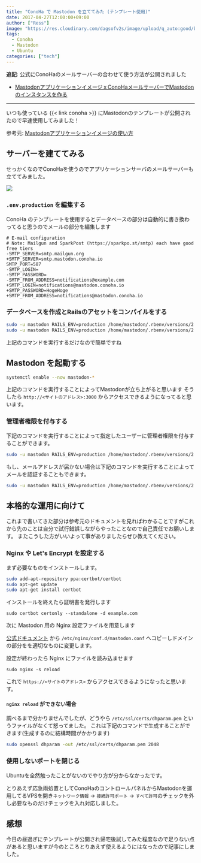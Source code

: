 ```yaml
---
title: "ConoHa で Mastodon を立ててみた (テンプレート使用)"
date: 2017-04-27T12:00:00+09:00
author: ["Ress"]
image: "https://res.cloudinary.com/dagsofv2s/image/upload/q_auto:good/blog/post/mastodon-conoha/thumbnail.png"
tags:
  - Conoha
  - Mastodon
  - Ubuntu
categories: ["tech"]
---
```

**追記**: 公式にConoHaのメールサーバーの合わせて使う方法が公開されました

- [MastodonアプリケーションイメージｘConoHaメールサーバーでMastodonのインスタンスを作る](https://www.conoha.jp/guide/mastodonconoha.php)

---
いつも使っている {{< link conoha >}} にMastodonのテンプレートが公開されたので早速使用してみました！

参考元: [Mastodonアプリケーションイメージの使い方](https://www.conoha.jp/guide/mastodon.php)

## サーバーを建ててみる

せっかくなのでConoHaを使うのでアプリケーションサーバのメールサーバーも立ててみました。

![](https://res.cloudinary.com/dagsofv2s/image/upload/f_auto,q_auto:good/blog/post/mastodon-conoha/1)

### `.env.production` を編集する

ConoHa のテンプレートを使用するとデータベースの部分は自動的に書き換わってると思うのでメールの部分を編集します

```diff:.env.production
# E-mail configuration
# Note: Mailgun and SparkPost (https://sparkpo.st/smtp) each have good free tiers
-SMTP_SERVER=smtp.mailgun.org
+SMTP_SERVER=smtp.mastodon.conoha.io
SMTP_PORT=587
-SMTP_LOGIN=
-SMTP_PASSWORD=
-SMTP_FROM_ADDRESS=notifications@example.com
+SMTP_LOGIN=notifications@mastodon.conoha.io
+SMTP_PASSWORD=HogeHoge
+SMTP_FROM_ADDRESS=notifications@mastodon.conoha.io
```

### データベースを作成とRailsのアセットをコンパイルをする

```bash
sudo -u mastodon RAILS_ENV=production /home/mastodon/.rbenv/versions/2.4.1/bin/bundle exec rails db:setup
sudo -u mastodon RAILS_ENV=production /home/mastodon/.rbenv/versions/2.4.1/bin/bundle exec rails assets:precompile
```

上記のコマンドを実行するだけなので簡単ですね

## Mastodon を起動する

```bash
systemctl enable --now mastodon-*
```

上記のコマンドを実行することによってMastodonが立ち上がると思います
そうしたら `http://<サイトのアドレス>:3000` からアクセスできるようになってると思います。

### 管理者権限を付与する

下記のコマンドを実行することによって指定したユーザーに管理者権限を付与することができます。

```bash
sudo -u mastodon RAILS_ENV=production /home/mastodon/.rbenv/versions/2.4.1/bin/bundle exec rails  mastodon:make_admin USERNAME=(登録時のユーザー名)
```

もし、メールアドレスが届かない場合は下記のコマンドを実行することによってメールを認証することもできます。

```bash
sudo -u mastodon RAILS_ENV=production /home/mastodon/.rbenv/versions/2.4.1/bin/bundle exec rails  mastodon:confirm_email USER_EMAIL=(登録時のメアド)
```

## 本格的な運用に向けて

これまで書いてきた部分は参考元のドキュメントを見ればわかることですがこれから先のことは自分で試行錯誤しながらやったことなので自己責任でお願いします。
またこうした方がいいよって事がありましたらぜひ教えてください。

### Nginx や Let's Encrypt  を設定する

まず必要なものをインストールします。

```bash
sudo add-apt-repository ppa:certbot/certbot
sudo apt-get update
sudo apt-get install certbot
```

インストールを終えたら証明書を発行します

```
sudo certbot certonly --standalone -d example.com
```

次に Mastodon 用の Nginx 設定ファイルを用意します

[公式ドキュメント](https://git.io/v9sSK) から `/etc/nginx/conf.d/mastodon.conf` へコピーしドメインの部分をを適切なものに変更します。

設定が終わったら Nginx にファイルを読み込ませます

`sudo nginx -s reload`

これで `https://<サイトのアドレス>` からアクセスできるようになったと思います。

#### `nginx reload` ができない場合

調べるまで分かりませんでしたが、どうやら `/etc/ssl/certs/dhparam.pem` というファイルがなくて怒ってました。
これは下記のコマンドで生成することができます(生成するのに結構時間がかかります)

```bash
sudo openssl dhparam -out /etc/ssl/certs/dhparam.pem 2048
```

### 使用しないポートを閉じる

Ubuntuを全然触ったことがないのでやり方が分からなかったです。

とりあえず応急雨処置としてConoHaのコントロールパネルからMastodonを運用してるVPSを開き`ネットワーク情報` -> `接続許可ポート` -> `すべて許可`のチェックを外し必要なものだけチェックを入れ対応しました。

## 感想

今日の昼過ぎにテンプレートが公開され帰宅後試してみた程度なので足りない点があると思いますが今のところとりあえず使えるようにはなったので記事にしました。
